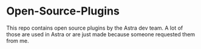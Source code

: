 # Open-Source-Plugins
This repo contains open source plugins by the Astra dev team.
A lot of those are used in Astra or are just made because someone requested them from me.
